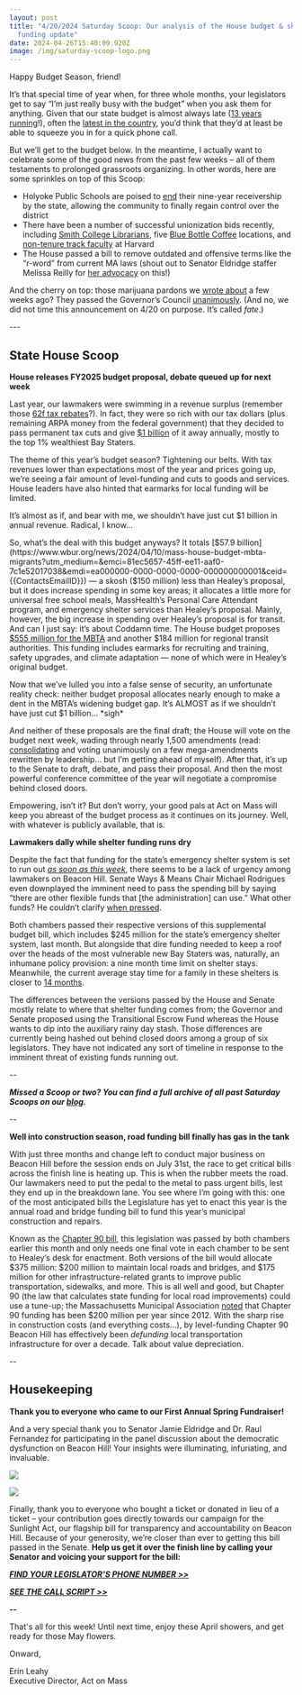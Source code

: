 ```yaml
---
layout: post
title: "4/20/2024 Saturday Scoop: Our analysis of the House budget & shelter
  funding update"
date: 2024-04-26T15:40:09.920Z
image: /img/saturday-scoop-logo.png
---
```

Happy Budget Season, friend!

It’s that special time of year when, for three whole months, your legislators get to say “I’m just really busy with the budget” when you ask them for anything. Given that our state budget is almost always late ([13 years running](https://www.wgbh.org/news/politics/2023-06-30/massachusetts-blows-past-its-budget-deadline-again?utm_medium=&emci=81ec5657-45ff-ee11-aaf0-7c1e52017038&emdi=ea000000-0000-0000-0000-000000000001&ceid={{ContactsEmailID}})!), often the [latest in the country](https://www.bostonglobe.com/2023/06/30/metro/dysfunctional-normalization-massachusetts-is-starting-its-fiscal-year-without-an-annual-budget-13th-straight-time/?utm_medium=&emci=81ec5657-45ff-ee11-aaf0-7c1e52017038&emdi=ea000000-0000-0000-0000-000000000001&ceid={{ContactsEmailID}}), you’d think that they’d at least be able to squeeze you in for a quick phone call.

But we’ll get to the budget below. In the meantime, I actually want to celebrate some of the good news from the past few weeks – all of them testaments to prolonged grassroots organizing. In other words, here are some sprinkles on top of this Scoop:

* Holyoke Public Schools are poised to [end](https://commonwealthbeacon.org/education/holyoke-schools-poised-to-exit-state-receivership/?utm_medium=&emci=81ec5657-45ff-ee11-aaf0-7c1e52017038&emdi=ea000000-0000-0000-0000-000000000001&ceid={{ContactsEmailID}}) their nine-year receivership by the state, allowing the community to finally regain control over the district
* There have been a number of successful unionization bids recently, including [Smith College Librarians](https://www.masslive.com/westernmass/2024/04/smith-college-library-workers-unanimously-vote-to-unionize.html?utm_medium=&emci=81ec5657-45ff-ee11-aaf0-7c1e52017038&emdi=ea000000-0000-0000-0000-000000000001&ceid={{ContactsEmailID}}), five [Blue Bottle Coffee](https://www.bostonglobe.com/2024/04/03/business/five-blue-bottle-coffee-locations-greater-boston-unionize/?utm_medium=&emci=81ec5657-45ff-ee11-aaf0-7c1e52017038&emdi=ea000000-0000-0000-0000-000000000001&ceid={{ContactsEmailID}}) locations, and [non-tenure track faculty](https://www.thecrimson.com/article/2024/4/6/haw-large-unit-vote-union/?utm_medium=&emci=81ec5657-45ff-ee11-aaf0-7c1e52017038&emdi=ea000000-0000-0000-0000-000000000001&ceid={{ContactsEmailID}}) at Harvard
* The House passed a bill to remove outdated and offensive terms like the “r-word” from current MA laws (shout out to Senator Eldridge staffer Melissa Reilly for [her advocacy](https://www.instagram.com/reel/C3aKAxvuJP2/?hl=en&utm_medium=&emci=81ec5657-45ff-ee11-aaf0-7c1e52017038&emdi=ea000000-0000-0000-0000-000000000001&ceid={{ContactsEmailID}}) on this!)

And the cherry on top: those marijuana pardons we [wrote about](https://actonmass.org/post/2024/04/16/3-23-2024-saturday-scoop-revenge-porn-ban-marijuana-pardons-on-their-way/?utm_medium=&emci=81ec5657-45ff-ee11-aaf0-7c1e52017038&emdi=ea000000-0000-0000-0000-000000000001&ceid={{ContactsEmailID}}) a few weeks ago? They passed the Governor’s Council [unanimously](https://www.nbcboston.com/news/local/massachusetts-marijuana-pardon-vote/3327531/?utm_medium=&emci=81ec5657-45ff-ee11-aaf0-7c1e52017038&emdi=ea000000-0000-0000-0000-000000000001&ceid={{ContactsEmailID}}). (And no, we did not time this announcement on 4/20 on purpose. It’s called *fate*.)

\---

## State House Scoop

**House releases FY2025 budget proposal, debate queued up for next week**

Last year, our lawmakers were swimming in a revenue surplus (remember those [62f tax rebates](https://actonmass.org/post/2022/10/26/10-01-2022-saturday-scoop-whos-getting-the-3-billion-in-tax-refunds-this-fall/?utm_medium=&emci=81ec5657-45ff-ee11-aaf0-7c1e52017038&emdi=ea000000-0000-0000-0000-000000000001&ceid={{ContactsEmailID}})?). In fact, they were so rich with our tax dollars (plus remaining ARPA money from the federal government) that they decided to pass permanent tax cuts and give [$1 billion](https://massbudget.org/2023/10/30/who-benefits-new-tax-package/?utm_medium=&emci=81ec5657-45ff-ee11-aaf0-7c1e52017038&emdi=ea000000-0000-0000-0000-000000000001&ceid={{ContactsEmailID}}) of it away annually, mostly to the top 1% wealthiest Bay Staters. 

The theme of this year’s budget season? Tightening our belts. With tax revenues lower than expectations most of the year and prices going up, we’re seeing a fair amount of level-funding and cuts to goods and services. House leaders have also hinted that earmarks for local funding will be limited. 

It’s almost as if, and bear with me, we shouldn’t have just cut $1 billion in annual revenue. Radical, I know…

So, what’s the deal with this budget anyways? It totals [$57.9 billion](https://www.wbur.org/news/2024/04/10/mass-house-budget-mbta-migrants?utm_medium=&emci=81ec5657-45ff-ee11-aaf0-7c1e52017038&emdi=ea000000-0000-0000-0000-000000000001&ceid={{ContactsEmailID}}) — a skosh ($150 million) less than Healey’s proposal, but it does increase spending in some key areas; it allocates a little more for universal free school meals, MassHealth’s Personal Care Attendant program, and emergency shelter services than Healey’s proposal. Mainly, however, the big increase in spending over Healey’s proposal is for transit. And can I just say: it’s about Coddamn time. The House budget proposes [$555 million for the MBTA](https://www.bostonglobe.com/2024/04/09/metro/massachusetts-house-budget-plan-transportation/?utm_medium=&emci=81ec5657-45ff-ee11-aaf0-7c1e52017038&emdi=ea000000-0000-0000-0000-000000000001&ceid={{ContactsEmailID}}) and another $184 million for regional transit authorities. This funding includes earmarks for recruiting and training, safety upgrades, and climate adaptation — none of which were in Healey’s original budget. 

Now that we’ve lulled you into a false sense of security, an unfortunate reality check: neither budget proposal allocates nearly enough to make a dent in the MBTA’s widening budget gap. It’s ALMOST as if we shouldn’t have just cut $1 billion… \*sigh\* 

And neither of these proposals are the final draft; the House will vote on the budget next week, wading through nearly 1,500 amendments (read: [consolidating](https://www.instagram.com/p/Cu7SaD5RjTf/?utm_source=ig_web_copy_link&igsh=MzRlODBiNWFlZA==&utm_medium=&emci=81ec5657-45ff-ee11-aaf0-7c1e52017038&emdi=ea000000-0000-0000-0000-000000000001&ceid={{ContactsEmailID}}) and voting unanimously on a few mega-amendments rewritten by leadership… but I’m getting ahead of myself). After that, it’s up to the Senate to draft, debate, and pass their proposal. And then the most powerful conference committee of the year will negotiate a compromise behind closed doors. 

Empowering, isn’t it? But don’t worry, your good pals at Act on Mass will keep you abreast of the budget process as it continues on its journey. Well, with whatever is publicly available, that is.

**Lawmakers dally while shelter funding runs dry**

Despite the fact that funding for the state’s emergency shelter system is set to run out *[as soon as this week](https://newbostonpost.com/2024/04/11/migrant-shelter-funds-running-out-in-april-2024-unless-state-legislature-spends-more-money-on-them/?utm_medium=&emci=81ec5657-45ff-ee11-aaf0-7c1e52017038&emdi=ea000000-0000-0000-0000-000000000001&ceid={{ContactsEmailID}})*, there seems to be a lack of urgency among lawmakers on Beacon Hill. Senate Ways & Means Chair Michael Rodrigues even downplayed the imminent need to pass the spending bill by saying “there are other flexible funds that \[the administration] can use.” What other funds? He couldn’t clarify [when pressed](https://newbostonpost.com/2024/04/11/migrant-shelter-funds-running-out-in-april-2024-unless-state-legislature-spends-more-money-on-them/?utm_medium=&emci=81ec5657-45ff-ee11-aaf0-7c1e52017038&emdi=ea000000-0000-0000-0000-000000000001&ceid={{ContactsEmailID}}). 

Both chambers passed their respective versions of this supplemental budget bill, which includes $245 million for the state’s emergency shelter system, last month. But alongside that dire funding needed to keep a roof over the heads of the most vulnerable new Bay Staters was, naturally, an inhumane policy provision: a nine month time limit on shelter stays. Meanwhile, the current average stay time for a family in these shelters is closer to [14 months](https://www.yahoo.com/news/proposed-245-million-states-emergency-101752835.html?utm_medium=&emci=707b24a3-8ddd-ee11-85fb-002248223794&emdi=ea000000-0000-0000-0000-000000000001&ceid=%7B%7BContactsEmailID%7D%7D&&{{{EngagementData}}}). 

The differences between the versions passed by the House and Senate mostly relate to where that shelter funding comes from; the Governor and Senate proposed using the Transitional Escrow Fund whereas the House wants to dip into the auxiliary rainy day stash. Those differences are currently being hashed out behind closed doors among a group of six legislators. They have not indicated any sort of timeline in response to the imminent threat of existing funds running out. 

*\--*

***Missed a Scoop or two? You can find a full archive of all past Saturday Scoops on our [blog](https://actonmass.org/blog?utm_medium=&{{{EngagementData}}}&emci=25102f50-235a-ee11-9937-00224832eb73&emdi=ea000000-0000-0000-0000-000000000001&ceid={{ContactsEmailID}}).***

*\--*

**Well into construction season, road funding bill finally has gas in the tank**

With just three months and change left to conduct major business on Beacon Hill before the session ends on July 31st, the race to get critical bills across the finish line is heating up. This is when the rubber meets the road. Our lawmakers need to put the pedal to the metal to pass urgent bills, lest they end up in the breakdown lane. You see where I’m going with this: one of the most anticipated bills the Legislature has yet to enact this year is the annual road and bridge funding bill to fund this year’s municipal construction and repairs.

Known as the [Chapter 90 bill](https://www.gazettenet.com/Senate-OKs-bond-bill-for-road-repairs-54736094?utm_medium=&emci=81ec5657-45ff-ee11-aaf0-7c1e52017038&emdi=ea000000-0000-0000-0000-000000000001&ceid={{ContactsEmailID}}), this legislation was passed by both chambers earlier this month and only needs one final vote in each chamber to be sent to Healey’s desk for enactment. Both versions of the bill would allocate $375 million: $200 million to maintain local roads and bridges, and $175 million for other infrastructure-related grants to improve public transportation, sidewalks, and more. This is all well and good, but Chapter 90 (the law that calculates state funding for local road improvements) could use a tune-up; the Massachusetts Municipal Association [noted](https://www.gazettenet.com/Senate-OKs-bond-bill-for-road-repairs-54736094?utm_medium=&emci=81ec5657-45ff-ee11-aaf0-7c1e52017038&emdi=ea000000-0000-0000-0000-000000000001&ceid={{ContactsEmailID}}) that Chapter 90 funding has been $200 million per year since 2012. With the sharp rise in construction costs (and everything costs…), by level-funding Chapter 90 Beacon Hill has effectively been *defunding* local transportation infrastructure for over a decade. Talk about value depreciation.

\--

## Housekeeping

**Thank you to everyone who came to our First Annual Spring Fundraiser!**

And a very special thank you to Senator Jamie Eldridge and Dr. Raul Fernandez for participating in the panel discussion about the democratic dysfunction on Beacon Hill! Your insights were illuminating, infuriating, and invaluable.

![](/img/final-3.5-4-.png)

![](/img/screen-shot-2024-04-26-at-11.47.43-am.png)

Finally, thank you to everyone who bought a ticket or donated in lieu of a ticket – your contribution goes directly towards our campaign for the Sunlight Act, our flagship bill for transparency and accountability on Beacon Hill. Because of your generosity, we’re closer than ever to getting this bill passed in the Senate. **Help us get it over the finish line by calling your Senator and voicing your support for the bill:**

***[FIND YOUR LEGISLATOR'S PHONE NUMBER >>](https://malegislature.gov/Search/FindMyLegislator)***

***[SEE THE CALL SCRIPT >>](https://docs.google.com/document/d/1XPLfhTJckhBJ8l3CGcI9w-qclIL3FT7x7o6eYZiamPI/edit?)***

***\--***

That's all for this week! Until next time, enjoy these April showers, and get ready for those May flowers.

Onward, 

Erin Leahy\
Executive Director, Act on Mass